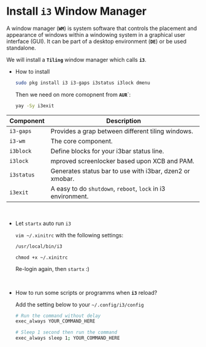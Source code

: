 # Install **`i3`** Window Manager

A window manager (**`WM`**) is system software that controls the placement and appearance of windows
within a windowing system in a graphical user interface (GUI). It can be part of a desktop environment 
(**`DE`**) or be used standalone.

We will install a **`Tiling`** window manager which calls **`i3`**.

- How to install

    ```bash
    sudo pkg install i3 i3-gaps i3status i3lock dmenu
    ```

    Then we need on more comopnent from **`AUR`**`:
    ```bash
    yay -Sy i3exit
    ```
    
| Component | Description|
| --------- | -----------
| `i3-gaps` | Provides a grap between different tiling windows. |
| `i3-wm`   | The core component. |
| `i3block` | Define blocks for your i3bar status line. |
| `i3lock`  | mproved screenlocker based upon XCB and PAM.|
| `i3status`| Generates status bar to use with i3bar, dzen2 or xmobar. |
| `i3exit`  | A easy to do `shutdown`, `reboot`, `lock` in i3 environment. |


</br>

- Let `startx` auto run `i3`

   `vim ~/.xinitrc` with the following settings:

    ```bash
    /usr/local/bin/i3
    ```

    `chmod +x ~/.xinitrc`


    Re-login again, then `startx` :)

</br>

- How to run some scripts or programms when **`i3`** reload?

    Add the setting below to your `~/.config/i3/config`

    ```bash
    # Run the command without delay
    exec_always YOUR_COMMAND_HERE

    # Sleep 1 second then run the command
    exec_always sleep 1; YOUR_COMMAND_HERE
    ```

